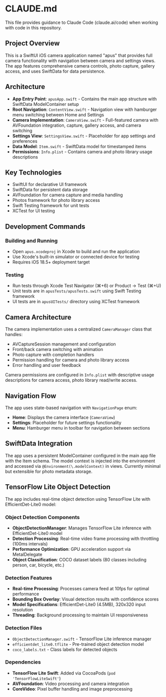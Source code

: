# CLAUDE.md

This file provides guidance to Claude Code (claude.ai/code) when working with code in this repository.

## Project Overview

This is a SwiftUI iOS camera application named "apus" that provides full camera functionality with navigation between camera and settings views. The app features comprehensive camera controls, photo capture, gallery access, and uses SwiftData for data persistence.

## Architecture

- **App Entry Point**: `apusApp.swift` - Contains the main app structure with SwiftData ModelContainer setup
- **Root Navigation**: `ContentView.swift` - Navigation view with hamburger menu switching between Home and Settings
- **Camera Implementation**: `CameraView.swift` - Full-featured camera with AVFoundation integration, capture, gallery access, and camera switching
- **Settings View**: `SettingsView.swift` - Placeholder for app settings and preferences
- **Data Model**: `Item.swift` - SwiftData model for timestamped items
- **Permissions**: `Info.plist` - Contains camera and photo library usage descriptions

## Key Technologies

- SwiftUI for declarative UI framework
- SwiftData for persistent data storage
- AVFoundation for camera capture and media handling
- Photos framework for photo library access
- Swift Testing framework for unit tests
- XCTest for UI testing

## Development Commands

### Building and Running
- Open `apus.xcodeproj` in Xcode to build and run the application
- Use Xcode's built-in simulator or connected device for testing
- Requires iOS 18.5+ deployment target

### Testing
- Run tests through Xcode Test Navigator (⌘+6) or Product → Test (⌘+U)
- Unit tests are in `apusTests/apusTests.swift` using Swift Testing framework
- UI tests are in `apusUITests/` directory using XCTest framework

## Camera Architecture

The camera implementation uses a centralized `CameraManager` class that handles:
- AVCaptureSession management and configuration
- Front/back camera switching with animation
- Photo capture with completion handlers
- Permission handling for camera and photo library access
- Error handling and user feedback

Camera permissions are configured in `Info.plist` with descriptive usage descriptions for camera access, photo library read/write access.

## Navigation Flow

The app uses state-based navigation with `NavigationPage` enum:
- **Home**: Displays the camera interface (`CameraView`)
- **Settings**: Placeholder for future settings functionality
- **Menu**: Hamburger menu in toolbar for navigation between sections

## SwiftData Integration

The app uses a persistent ModelContainer configured in the main app file with the Item schema. The model context is injected into the environment and accessed via `@Environment(\.modelContext)` in views. Currently minimal but extensible for photo metadata storage.

## TensorFlow Lite Object Detection

The app includes real-time object detection using TensorFlow Lite with EfficientDet-Lite0 model:

### Object Detection Components
- **ObjectDetectionManager**: Manages TensorFlow Lite inference with EfficientDet-Lite0 model
- **Detection Processing**: Real-time video frame processing with throttling (100ms intervals)
- **Performance Optimization**: GPU acceleration support via MetalDelegate
- **Object Classification**: COCO dataset labels (80 classes including person, car, bicycle, etc.)

### Detection Features
- **Real-time Processing**: Processes camera feed at 10fps for optimal performance
- **Bounding Box Overlay**: Visual detection results with confidence scores
- **Model Specifications**: EfficientDet-Lite0 (4.5MB), 320x320 input resolution
- **Threading**: Background processing to maintain UI responsiveness

### Detection Files
- `ObjectDetectionManager.swift` - TensorFlow Lite inference manager
- `efficientdet_lite0.tflite` - Pre-trained object detection model
- `coco_labels.txt` - Class labels for detected objects

### Dependencies
- **TensorFlow Lite Swift**: Added via CocoaPods (`pod 'TensorFlowLiteSwift'`)
- **AVFoundation**: Video processing and camera integration
- **CoreVideo**: Pixel buffer handling and image preprocessing